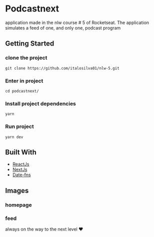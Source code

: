 # Podcastnext

application made in the nlw course # 5 of Rocketseat.
The application simulates a feed of one, and only one, podcast program

## Getting Started

### clone the project

```
git clone https://github.com/italosilva01/nlw-5.git
```

### Enter in project

```
cd podcastnext/
```

### Install project dependencies

```
yarn
```

### Run project

```
yarn dev
```

## Built With

- [ReactJs](https://pt-br.reactjs.org/)
- [NextJs](https://nextjs.org/)
- [Date-fns](https://date-fns.org/)

## Images

### homepage

### feed

always on the way to the next level :heart:
